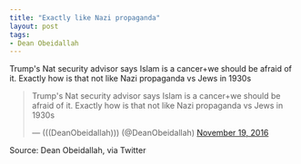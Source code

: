 ```yaml
---
title: "Exactly like Nazi propaganda"
layout: post
tags:
- Dean Obeidallah
---
```


Trump's Nat security advisor says Islam is a cancer+we should be afraid of it. Exactly how is that not like Nazi propaganda vs Jews in 1930s

<blockquote class="twitter-tweet"><p lang="en" dir="ltr">Trump's Nat security advisor says Islam is a cancer+we should be afraid of it. Exactly how is that not like Nazi propaganda vs Jews in 1930s</p>&mdash; (((DeanObeidallah))) (@DeanObeidallah) <a href="https://twitter.com/DeanObeidallah/status/799957732392660992?ref_src=twsrc%5Etfw">November 19, 2016</a></blockquote> <script async src="https://platform.twitter.com/widgets.js" charset="utf-8"></script>

Source: Dean Obeidallah, via Twitter
